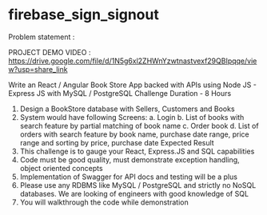 # firebase_sign_signout

Problem statement : 

PROJECT DEMO VIDEO :  https://drive.google.com/file/d/1N5g6xl2ZHWnYzwtnastvexf29QBIpqqe/view?usp=share_link

Write an React / Angular Book Store App
backed with APIs using Node JS - Express JS
with MySQL / PostgreSQL
Challenge Duration - 8 Hours
1. Design a BookStore database with Sellers, Customers and Books
2. System would have following Screens:
a. Login
b. List of books with search feature by partial matching of book name
c. Order book
d. List of orders with search feature by book name, purchase date range, price range and sorting
by price, purchase date
Expected Result
1. This challenge is to gauge your React, Express.JS and SQL capabilities
2. Code must be good quality, must demonstrate exception handling, object oriented concepts
3. Implementation of Swagger for API docs and testing will be a plus
4. Please use any RDBMS like MySQL / PostgreSQL and strictly no NoSQL databases. We are looking of
engineers with good knowledge of SQL
5. You will walkthrough the code while demonstration
